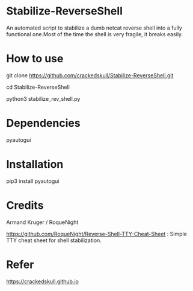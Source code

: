 # Stabilize-ReverseShell
An automated script to stabilize a dumb netcat reverse shell into a fully functional one.Most of the time the shell is very fragile, it breaks easily. 



# How to use

git clone https://github.com/crackedskull/Stabilize-ReverseShell.git

cd Stabilize-ReverseShell

python3 stabilize_rev_shell.py

# Dependencies
pyautogui

# Installation

pip3 install pyautogui

# Credits

Armand Kruger / RoqueNight

https://github.com/RoqueNight/Reverse-Shell-TTY-Cheat-Sheet : Simple TTY cheat sheet for shell stabilization. 

# Refer

https://crackedskull.github.io
